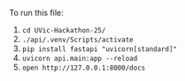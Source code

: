 To run this file:
1. `cd UVic-Hackathon-25/`
2. `./api/.venv/Scripts/activate`
3. `pip install fastapi "uvicorn[standard]"`
4. `uvicorn api.main:app --reload`
5. `open http://127.0.0.1:8000/docs`
